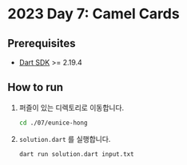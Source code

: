 # 2023 Day 7: Camel Cards

## Prerequisites

* [Dart SDK](https://dart.dev/get-dart) >= 2.19.4

## How to run

1. 퍼즐이 있는 디렉토리로 이동합니다.

    ```bash
    cd ./07/eunice-hong
    ```

2. `solution.dart` 를 실행합니다.

    ```bash
    dart run solution.dart input.txt
    ```
